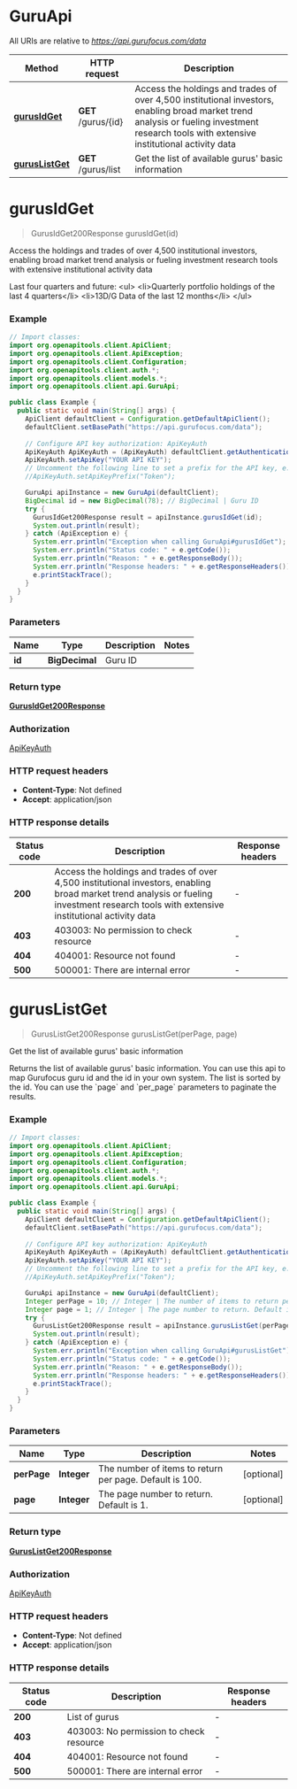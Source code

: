 # GuruApi

All URIs are relative to *https://api.gurufocus.com/data*

| Method | HTTP request | Description |
|------------- | ------------- | -------------|
| [**gurusIdGet**](GuruApi.md#gurusIdGet) | **GET** /gurus/{id} | Access the holdings and trades of over 4,500 institutional investors, enabling broad market trend analysis or fueling investment research tools with extensive institutional activity data |
| [**gurusListGet**](GuruApi.md#gurusListGet) | **GET** /gurus/list | Get the list of available gurus&#39; basic information |


<a id="gurusIdGet"></a>
# **gurusIdGet**
> GurusIdGet200Response gurusIdGet(id)

Access the holdings and trades of over 4,500 institutional investors, enabling broad market trend analysis or fueling investment research tools with extensive institutional activity data

Last four quarters and future: &lt;ul&gt; &lt;li&gt;Quarterly portfolio holdings of the last 4 quarters&lt;/li&gt; &lt;li&gt;13D/G Data of the last 12 months&lt;/li&gt; &lt;/ul&gt;

### Example
```java
// Import classes:
import org.openapitools.client.ApiClient;
import org.openapitools.client.ApiException;
import org.openapitools.client.Configuration;
import org.openapitools.client.auth.*;
import org.openapitools.client.models.*;
import org.openapitools.client.api.GuruApi;

public class Example {
  public static void main(String[] args) {
    ApiClient defaultClient = Configuration.getDefaultApiClient();
    defaultClient.setBasePath("https://api.gurufocus.com/data");
    
    // Configure API key authorization: ApiKeyAuth
    ApiKeyAuth ApiKeyAuth = (ApiKeyAuth) defaultClient.getAuthentication("ApiKeyAuth");
    ApiKeyAuth.setApiKey("YOUR API KEY");
    // Uncomment the following line to set a prefix for the API key, e.g. "Token" (defaults to null)
    //ApiKeyAuth.setApiKeyPrefix("Token");

    GuruApi apiInstance = new GuruApi(defaultClient);
    BigDecimal id = new BigDecimal(78); // BigDecimal | Guru ID
    try {
      GurusIdGet200Response result = apiInstance.gurusIdGet(id);
      System.out.println(result);
    } catch (ApiException e) {
      System.err.println("Exception when calling GuruApi#gurusIdGet");
      System.err.println("Status code: " + e.getCode());
      System.err.println("Reason: " + e.getResponseBody());
      System.err.println("Response headers: " + e.getResponseHeaders());
      e.printStackTrace();
    }
  }
}
```

### Parameters

| Name | Type | Description  | Notes |
|------------- | ------------- | ------------- | -------------|
| **id** | **BigDecimal**| Guru ID | |

### Return type

[**GurusIdGet200Response**](GurusIdGet200Response.md)

### Authorization

[ApiKeyAuth](../README.md#ApiKeyAuth)

### HTTP request headers

 - **Content-Type**: Not defined
 - **Accept**: application/json

### HTTP response details
| Status code | Description | Response headers |
|-------------|-------------|------------------|
| **200** | Access the holdings and trades of over 4,500 institutional investors, enabling broad market trend analysis or fueling investment research tools with extensive institutional activity data |  -  |
| **403** | 403003: No permission to check resource |  -  |
| **404** | 404001: Resource not found |  -  |
| **500** | 500001: There are internal error |  -  |

<a id="gurusListGet"></a>
# **gurusListGet**
> GurusListGet200Response gurusListGet(perPage, page)

Get the list of available gurus&#39; basic information

Returns the list of available gurus&#39; basic information. You can use this api to map Gurufocus guru id and the id in your own system. The list is sorted by the id. You can use the &#x60;page&#x60; and &#x60;per_page&#x60; parameters to paginate the results.

### Example
```java
// Import classes:
import org.openapitools.client.ApiClient;
import org.openapitools.client.ApiException;
import org.openapitools.client.Configuration;
import org.openapitools.client.auth.*;
import org.openapitools.client.models.*;
import org.openapitools.client.api.GuruApi;

public class Example {
  public static void main(String[] args) {
    ApiClient defaultClient = Configuration.getDefaultApiClient();
    defaultClient.setBasePath("https://api.gurufocus.com/data");
    
    // Configure API key authorization: ApiKeyAuth
    ApiKeyAuth ApiKeyAuth = (ApiKeyAuth) defaultClient.getAuthentication("ApiKeyAuth");
    ApiKeyAuth.setApiKey("YOUR API KEY");
    // Uncomment the following line to set a prefix for the API key, e.g. "Token" (defaults to null)
    //ApiKeyAuth.setApiKeyPrefix("Token");

    GuruApi apiInstance = new GuruApi(defaultClient);
    Integer perPage = 10; // Integer | The number of items to return per page. Default is 100.
    Integer page = 1; // Integer | The page number to return. Default is 1.
    try {
      GurusListGet200Response result = apiInstance.gurusListGet(perPage, page);
      System.out.println(result);
    } catch (ApiException e) {
      System.err.println("Exception when calling GuruApi#gurusListGet");
      System.err.println("Status code: " + e.getCode());
      System.err.println("Reason: " + e.getResponseBody());
      System.err.println("Response headers: " + e.getResponseHeaders());
      e.printStackTrace();
    }
  }
}
```

### Parameters

| Name | Type | Description  | Notes |
|------------- | ------------- | ------------- | -------------|
| **perPage** | **Integer**| The number of items to return per page. Default is 100. | [optional] |
| **page** | **Integer**| The page number to return. Default is 1. | [optional] |

### Return type

[**GurusListGet200Response**](GurusListGet200Response.md)

### Authorization

[ApiKeyAuth](../README.md#ApiKeyAuth)

### HTTP request headers

 - **Content-Type**: Not defined
 - **Accept**: application/json

### HTTP response details
| Status code | Description | Response headers |
|-------------|-------------|------------------|
| **200** | List of gurus |  -  |
| **403** | 403003: No permission to check resource |  -  |
| **404** | 404001: Resource not found |  -  |
| **500** | 500001: There are internal error |  -  |

